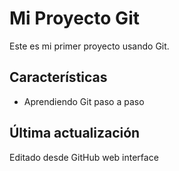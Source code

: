 # Mi Proyecto Git

Este es mi primer proyecto usando Git.
## Características
- Aprendiendo Git paso a paso
## Última actualización
Editado desde GitHub web interface